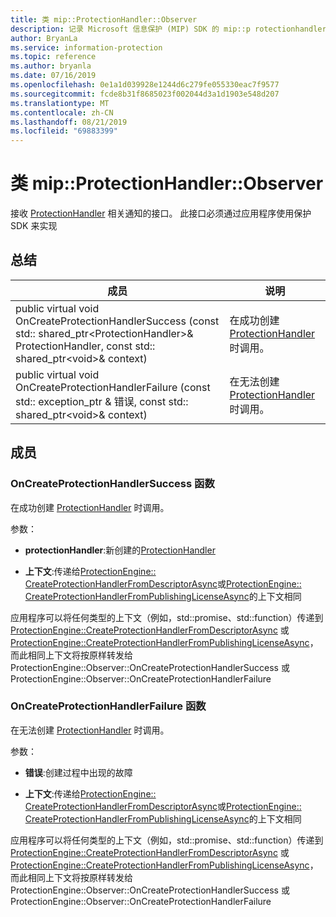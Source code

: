 ```yaml
---
title: 类 mip::ProtectionHandler::Observer
description: 记录 Microsoft 信息保护 (MIP) SDK 的 mip::p rotectionhandler 类。
author: BryanLa
ms.service: information-protection
ms.topic: reference
ms.author: bryanla
ms.date: 07/16/2019
ms.openlocfilehash: 0e1a1d039928e1244d6c279fe055330eac7f9577
ms.sourcegitcommit: fcde8b31f8685023f002044d3a1d1903e548d207
ms.translationtype: MT
ms.contentlocale: zh-CN
ms.lasthandoff: 08/21/2019
ms.locfileid: "69883399"
---
```

# <a name="class-mipprotectionhandlerobserver"></a>类 mip::ProtectionHandler::Observer 
接收 [ProtectionHandler](class_mip_protectionhandler.md) 相关通知的接口。
此接口必须通过应用程序使用保护 SDK 来实现
  
## <a name="summary"></a>总结
 成员                        | 说明                                
--------------------------------|---------------------------------------------
public virtual void OnCreateProtectionHandlerSuccess (const std:: shared_ptr\<ProtectionHandler\>& ProtectionHandler, const std:: shared_ptr\<void\>& context)  |  在成功创建 [ProtectionHandler](class_mip_protectionhandler.md) 时调用。
public virtual void OnCreateProtectionHandlerFailure (const std:: exception_ptr & 错误, const std:: shared_ptr\<void\>& context)  |  在无法创建 [ProtectionHandler](class_mip_protectionhandler.md) 时调用。
  
## <a name="members"></a>成员
  
### <a name="oncreateprotectionhandlersuccess-function"></a>OnCreateProtectionHandlerSuccess 函数
在成功创建 [ProtectionHandler](class_mip_protectionhandler.md) 时调用。

参数：  
* **protectionHandler**:新创建的[ProtectionHandler](class_mip_protectionhandler.md)


* **上下文**:传递给[ProtectionEngine:: CreateProtectionHandlerFromDescriptorAsync](class_mip_protectionengine.md#createprotectionhandlerfromdescriptorasync-function)或[ProtectionEngine:: CreateProtectionHandlerFromPublishingLicenseAsync](class_mip_protectionengine.md#createprotectionhandlerfrompublishinglicenseasync-function)的上下文相同


应用程序可以将任何类型的上下文（例如，std::promise、std::function）传递到 [ProtectionEngine::CreateProtectionHandlerFromDescriptorAsync](class_mip_protectionengine.md#createprotectionhandlerfromdescriptorasync-function) 或 [ProtectionEngine::CreateProtectionHandlerFromPublishingLicenseAsync](class_mip_protectionengine.md#createprotectionhandlerfrompublishinglicenseasync-function)，而此相同上下文将按原样转发给 ProtectionEngine::Observer::OnCreateProtectionHandlerSuccess 或 ProtectionEngine::Observer::OnCreateProtectionHandlerFailure
  
### <a name="oncreateprotectionhandlerfailure-function"></a>OnCreateProtectionHandlerFailure 函数
在无法创建 [ProtectionHandler](class_mip_protectionhandler.md) 时调用。

参数：  
* **错误**:创建过程中出现的故障 


* **上下文**:传递给[ProtectionEngine:: CreateProtectionHandlerFromDescriptorAsync](class_mip_protectionengine.md#createprotectionhandlerfromdescriptorasync-function)或[ProtectionEngine:: CreateProtectionHandlerFromPublishingLicenseAsync](class_mip_protectionengine.md#createprotectionhandlerfrompublishinglicenseasync-function)的上下文相同


应用程序可以将任何类型的上下文（例如，std::promise、std::function）传递到 [ProtectionEngine::CreateProtectionHandlerFromDescriptorAsync](class_mip_protectionengine.md#createprotectionhandlerfromdescriptorasync-function) 或 [ProtectionEngine::CreateProtectionHandlerFromPublishingLicenseAsync](class_mip_protectionengine.md#createprotectionhandlerfrompublishinglicenseasync-function)，而此相同上下文将按原样转发给 ProtectionEngine::Observer::OnCreateProtectionHandlerSuccess 或 ProtectionEngine::Observer::OnCreateProtectionHandlerFailure